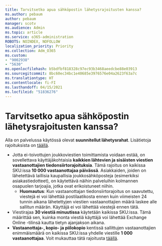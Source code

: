 ```yaml
---
title: Tarvitsetko apua sähköpostin lähetysrajoitusten kanssa?
ms.author: pebaum
author: pebaum
manager: scotv
ms.audience: Admin
ms.topic: article
ms.service: o365-administration
ROBOTS: NOINDEX, NOFOLLOW
localization_priority: Priority
ms.collection: Adm_O365
ms.custom:
- "9002938"
- "5630"
ms.openlocfilehash: b5bdfbf818328c97ec93b3468aeedcbe88e03913
ms.sourcegitcommit: 8bc60ec34bc1e40685e3976576e04a2623f63a7c
ms.translationtype: HT
ms.contentlocale: fi-FI
ms.lasthandoff: 04/15/2021
ms.locfileid: "51836276"
---
```

# <a name="need-help-with-email-sending-limits"></a>Tarvitsetko apua sähköpostin lähetysrajoitusten kanssa?

Alla on palvelussa käytössä olevat **suunnitellut lähetysrahat**. Lisätietoja rajoituksista on [täällä](https://docs.microsoft.com/office365/servicedescriptions/exchange-online-service-description/exchange-online-limits#receiving-and-sending-limits).

- Jotta ei-toivottujen joukkoviestien toimittamista voidaan estää, on sovellettava käyttäjäkohtaisia **kaikkien lähtevien ja sisäisten viestien vastaanottajien tiedonsiirtorajoituksia**. Tämä rajoitus on kaikissa SKU:issa **10 000 vastaanottajaa päivässä**.  Asiakkaiden, joiden on lähetettävä laillisia kaupallisia joukkosähköposteja (esimerkiksi asiakastiedotteet), on käytettävä näihin palveluihin kolmannen osapuolen tarjoajia, jotka ovat erikoistuneet niihin.
    - **Huomautus**: Kun vastaanottajan tiedonsiirtorajoitus on saavutettu, viestejä ei voi lähettää postilaatikosta ennen kuin viimeisten 24 tunnin aikana lähetettyjen viestien vastaanottajien määrä laskee alle sallitun määrän. Käyttäjä ei voi lähettää viestejä ennen tätä.
- Viestirajaa **30 viestiä minuutissa** käytetään kaikissa SKU:issa. Tämä määrittää sen, kuinka monta viestiä käyttäjä voi lähettää Exchange Online -tilinsä kautta tietyn ajanjakson aikana.
- **Vastaanottaja-, kopio- ja piilokopio** kentissä sallittujen vastaanottajien enimmäismäärä on kaikissa SKU:issa yhdelle viestille **1 000 vastaanottajaa**. Voit mukauttaa tätä rajoitusta [täällä](https://techcommunity.microsoft.com/t5/exchange-team-blog/customizable-recipient-limits-in-office-365/ba-p/1183228).
